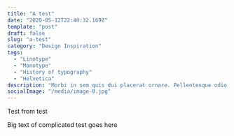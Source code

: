 ```yaml
---
title: "A test"
date: "2020-05-12T22:40:32.169Z"
template: "post"
draft: false
slug: "a-test"
category: "Design Inspiration"
tags:
  - "Linotype"
  - "Monotype"
  - "History of typography"
  - "Helvetica"
description: "Morbi in sem quis dui placerat ornare. Pellentesque odio nisi, euismod in, pharetra a, ultricies in, diam. Sed arcu. Cras consequat."
socialImage: "/media/image-0.jpg"
---
```


Test from test

Big text of complicated test goes here
